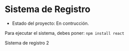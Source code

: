 <h1>Sistema de Registro</h1>

- Estado del proyecto: En contrucción.

Para ejecutar el sistema, debes poner:
```npm install react```

Sistema de registro 2
